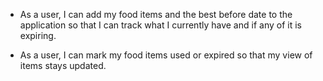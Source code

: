 * As a user, I can add my food items and the best before date to the application so that I can track what I currently have and if any of it is expiring.

* As a user, I can mark my food items used or expired so that my view of items stays updated.

